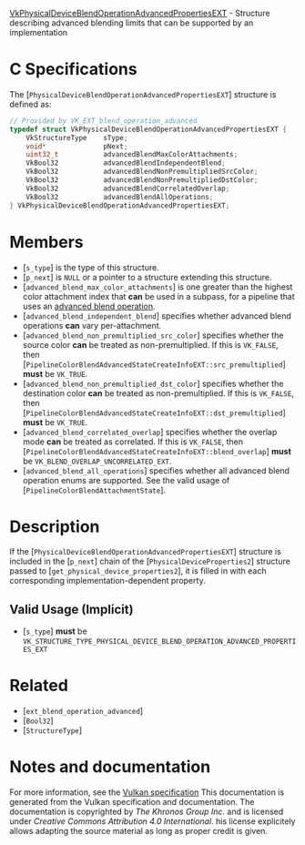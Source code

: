 [VkPhysicalDeviceBlendOperationAdvancedPropertiesEXT](https://www.khronos.org/registry/vulkan/specs/1.3-extensions/man/html/VkPhysicalDeviceBlendOperationAdvancedPropertiesEXT.html) - Structure describing advanced blending limits that can be supported by an implementation

# C Specifications
The [`PhysicalDeviceBlendOperationAdvancedPropertiesEXT`] structure is
defined as:
```c
// Provided by VK_EXT_blend_operation_advanced
typedef struct VkPhysicalDeviceBlendOperationAdvancedPropertiesEXT {
    VkStructureType    sType;
    void*              pNext;
    uint32_t           advancedBlendMaxColorAttachments;
    VkBool32           advancedBlendIndependentBlend;
    VkBool32           advancedBlendNonPremultipliedSrcColor;
    VkBool32           advancedBlendNonPremultipliedDstColor;
    VkBool32           advancedBlendCorrelatedOverlap;
    VkBool32           advancedBlendAllOperations;
} VkPhysicalDeviceBlendOperationAdvancedPropertiesEXT;
```

# Members
- [`s_type`] is the type of this structure.
- [`p_next`] is `NULL` or a pointer to a structure extending this structure.
- [`advanced_blend_max_color_attachments`] is one greater than the highest color attachment index that  **can**  be used in a subpass, for a pipeline that uses an [advanced blend operation](https://www.khronos.org/registry/vulkan/specs/1.3-extensions/html/vkspec.html#framebuffer-blend-advanced).
- [`advanced_blend_independent_blend`] specifies whether advanced blend operations  **can**  vary per-attachment.
- [`advanced_blend_non_premultiplied_src_color`] specifies whether the source color  **can**  be treated as non-premultiplied. If this is `VK_FALSE`, then [`PipelineColorBlendAdvancedStateCreateInfoEXT::src_premultiplied`] **must**  be `VK_TRUE`.
- [`advanced_blend_non_premultiplied_dst_color`] specifies whether the destination color  **can**  be treated as non-premultiplied. If this is `VK_FALSE`, then [`PipelineColorBlendAdvancedStateCreateInfoEXT::dst_premultiplied`] **must**  be `VK_TRUE`.
- [`advanced_blend_correlated_overlap`] specifies whether the overlap mode  **can**  be treated as correlated. If this is `VK_FALSE`, then [`PipelineColorBlendAdvancedStateCreateInfoEXT::blend_overlap`] **must**  be `VK_BLEND_OVERLAP_UNCORRELATED_EXT`.
- [`advanced_blend_all_operations`] specifies whether all advanced blend operation enums are supported. See the valid usage of [`PipelineColorBlendAttachmentState`].

# Description
If the [`PhysicalDeviceBlendOperationAdvancedPropertiesEXT`] structure is included in the [`p_next`] chain of the
[`PhysicalDeviceProperties2`] structure passed to
[`get_physical_device_properties2`], it is filled in with each
corresponding implementation-dependent property.
## Valid Usage (Implicit)
-  [`s_type`] **must**  be `VK_STRUCTURE_TYPE_PHYSICAL_DEVICE_BLEND_OPERATION_ADVANCED_PROPERTIES_EXT`

# Related
- [`ext_blend_operation_advanced`]
- [`Bool32`]
- [`StructureType`]

# Notes and documentation
For more information, see the [Vulkan specification](https://www.khronos.org/registry/vulkan/specs/1.3-extensions/html/vkspec.html)
This documentation is generated from the Vulkan specification and documentation.
The documentation is copyrighted by *The Khronos Group Inc.* and is licensed under *Creative Commons Attribution 4.0 International*.
his license explicitely allows adapting the source material as long as proper credit is given.
        